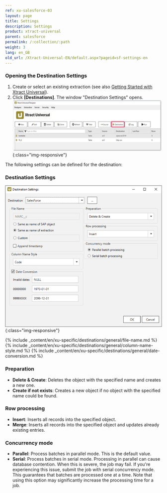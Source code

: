 ```yaml
---
ref: xu-salesforce-03
layout: page
title: Settings
description: Settings
product: xtract-universal
parent: salesforce
permalink: /:collection/:path
weight: 3
lang: en_GB
old_url: /Xtract-Universal-EN/default.aspx?pageid=sf-settings-en
---
```

### Opening the Destination Settings
1. Create or select an existing extraction (see also [Getting Started with Xtract Universal](../../getting-started/define-a-table-extraction)).
2. Click **[Destinations]**. The window "Destination Settings" opens.
![Destination-settings](/img/content/xu/xu_designer_destination.png){:class="img-responsive"}

The following settings can be defined for the destination:  

### Destination Settings


![sf-destination-settings3](/img/content/sf-destination-settings3.PNG){:class="img-responsive"}

{% include _content/en/xu-specific/destinations/general/file-name.md %}
{% include _content/en/xu-specific/destinations/general/column-name-style.md %}
{% include _content/en/xu-specific/destinations/general/date-conversion.md %}

### Preparation

- **Delete & Create**: Deletes the object with the specified name and creates a new one.
- **Create if not exists**: Creates a new object if no object with the specified name could be found.

### Row processing

- **Insert**: Inserts all records into the specified object.
- **Merge**: Inserts all records into the specified object and updates already existing entries.

### Concurrency mode

- **Parallel**: Process batches in parallel mode. This is the default value.
- **Serial**: Process batches in serial mode. Processing in parallel can cause database contention. When this is severe, the job may fail. If you're experiencing this issue, submit the job with serial concurrency mode. This guarantees that batches are processed one at a time. Note that using this option may significantly increase the processing time for a job.